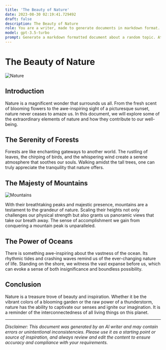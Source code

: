 ```yaml
---
title: 'The Beauty of Nature'
date: 2023-08-30 02:19:41.729492
draft: false
description: The Beauty of Nature
role: You are a writer, made to generate documents in markdown format. It is very important that all of the documents you generate are in valid markdown format.
model: gpt-3.5-turbo
prompt: Generate a markdown formatted document about a random topic. At the bottom, include a disclaimer explaining that the document was generated by you. The first line of the document should be the title. Make sure that the entire document is in proper markdown format, using a mix of various tags to make the document visually appealing.
---
```


# The Beauty of Nature

![Nature](https://images.unsplash.com/photo-1506235084567-1fd59289dc89)

## Introduction

Nature is a magnificent wonder that surrounds us all. From the fresh scent of blooming flowers to the awe-inspiring sight of a picturesque sunset, nature never ceases to amaze us. In this document, we will explore some of the extraordinary elements of nature and how they contribute to our well-being.

## The Serenity of Forests

Forests are like enchanting gateways to another world. The rustling of leaves, the chirping of birds, and the whispering wind create a serene atmosphere that soothes our souls. Walking amidst the tall trees, one can truly appreciate the tranquility that nature offers.

## The Majesty of Mountains

![Mountains](https://images.unsplash.com/photo-1526667178545-d47897e68a81)

With their breathtaking peaks and majestic presence, mountains are a testament to the grandeur of nature. Scaling their heights not only challenges our physical strength but also grants us panoramic views that take our breath away. The sense of accomplishment we gain from conquering a mountain peak is unparalleled.

## The Power of Oceans

There is something awe-inspiring about the vastness of the ocean. Its rhythmic tides and crashing waves remind us of the ever-changing nature of life. Standing on the shore, we witness the vast expanse before us, which can evoke a sense of both insignificance and boundless possibility.

## Conclusion

Nature is a treasure trove of beauty and inspiration. Whether it be the vibrant colors of a blooming garden or the raw power of a thunderstorm, nature has the ability to captivate our senses and ignite our imagination. It is a reminder of the interconnectedness of all living things on this planet.

---

*Disclaimer: This document was generated by an AI writer and may contain errors or unintentional inconsistencies. Please use it as a starting point or source of inspiration, and always review and edit the content to ensure accuracy and compliance with your requirements.*